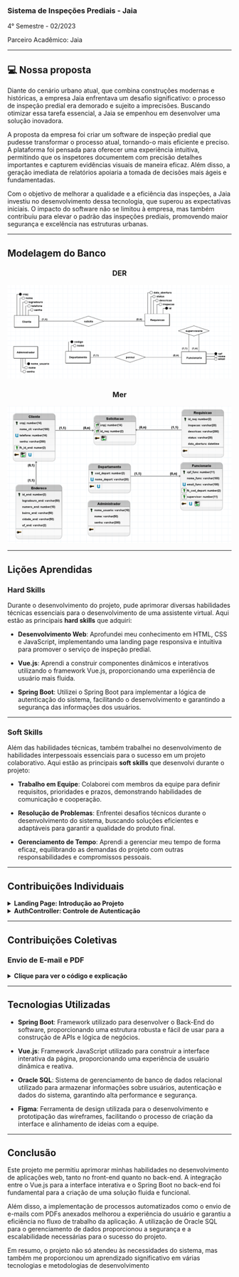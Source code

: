 ### Sistema de Inspeções Prediais - Jaia
4° Semestre - 02/2023

Parceiro Acadêmico: Jaia

---

## 💻 Nossa proposta

Diante do cenário urbano atual, que combina construções modernas e históricas, a empresa Jaia enfrentava um desafio significativo: o processo de inspeção predial era demorado e sujeito a imprecisões. Buscando otimizar essa tarefa essencial, a Jaia se empenhou em desenvolver uma solução inovadora.

A proposta da empresa foi criar um software de inspeção predial que pudesse transformar o processo atual, tornando-o mais eficiente e preciso. A plataforma foi pensada para oferecer uma experiência intuitiva, permitindo que os inspetores documentem com precisão detalhes importantes e capturem evidências visuais de maneira eficaz. Além disso, a geração imediata de relatórios apoiaria a tomada de decisões mais ágeis e fundamentadas.

Com o objetivo de melhorar a qualidade e a eficiência das inspeções, a Jaia investiu no desenvolvimento dessa tecnologia, que superou as expectativas iniciais. O impacto do software não se limitou à empresa, mas também contribuiu para elevar o padrão das inspeções prediais, promovendo maior segurança e excelência nas estruturas urbanas.

---

## Modelagem do Banco

### <p align="center">DER</p>
<p align="center"><img src="./model-der.png" widht="20%"></img>

### <p align="center">Mer</p>
<p align="center"><img src="./model-mer.png" widht="20%"></img>

---

## Lições Aprendidas

### **Hard Skills**

Durante o desenvolvimento do projeto, pude aprimorar diversas habilidades técnicas essenciais para o desenvolvimento de uma assistente virtual. Aqui estão as principais **hard skills** que adquiri:

- **Desenvolvimento Web**: Aprofundei meu conhecimento em HTML, CSS e JavaScript, implementando uma landing page responsiva e intuitiva para promover o serviço de inspeção predial.
  
- **Vue.js**: Aprendi a construir componentes dinâmicos e interativos utilizando o framework Vue.js, proporcionando uma experiência de usuário mais fluida.

- **Spring Boot**: Utilizei o Spring Boot para implementar a lógica de autenticação do sistema, facilitando o desenvolvimento e garantindo a segurança das informações dos usuários.

---

### **Soft Skills**

Além das habilidades técnicas, também trabalhei no desenvolvimento de habilidades interpessoais essenciais para o sucesso em um projeto colaborativo. Aqui estão as principais **soft skills** que desenvolvi durante o projeto:

- **Trabalho em Equipe**: Colaborei com membros da equipe para definir requisitos, prioridades e prazos, demonstrando habilidades de comunicação e cooperação.

- **Resolução de Problemas**: Enfrentei desafios técnicos durante o desenvolvimento do sistema, buscando soluções eficientes e adaptáveis para garantir a qualidade do produto final.

- **Gerenciamento de Tempo**: Aprendi a gerenciar meu tempo de forma eficaz, equilibrando as demandas do projeto com outras responsabilidades e compromissos pessoais.

---

## Contribuições Individuais
<details>
<summary><b>Landing Page: Introdução ao Projeto</b></summary>
<br>
<p>O código acima implementa a página inicial (landing page) do projeto, fornecendo uma introdução ao projeto, exibindo suas principais soluções e facilitando o contato com a empresa através do botão "Fale Conosco".</p>
  
```javascript
<template>
    <div class="landing-page" id="landingPage">
        <section id="home">
            <div class="wrapper">
                <div class="home-titulo">
                    <h2 class="title">O que é a Predial?</h2>
                    <p class="tittle-somos">
                        A Predial é a sua solução confiável para inspeções prediais sob medida. Somos uma plataforma dedicada a atender às necessidades dos nossos clientes que buscam inspecionar seus edifícios com eficiência e precisão.
                        <br />
                        <br />
                        Concebida pela Jaia, a Predial permite que proprietários de edifícios, gerentes e administradores solicitem inspeções personalizadas para seus imóveis. Nossa plataforma intuitiva facilita o processo de agendar e coordenar inspeções, além de oferecer uma maneira eficaz de documentar detalhes relevantes e capturar evidências visuais.
                        <br />
                        <br />
                        Com a Predial, você pode contar com relatórios instantâneos que embasam decisões fundamentadas. Elevamos o padrão das inspeções prediais, contribuindo para uma maior segurança e excelência nas estruturas urbanas. Confie na Predial para cuidar das suas necessidades de inspeção predial de forma eficiente e confiável.
                    </p>
                    <a href="https://wa.me/5512982156294" target="_blank">
                        <button class="button">
                        <img src="@/assets/whats.png" alt="Logo" class="whats-logo" />
                        Fale Conosco
                        </button>
                    </a>
                </div>
                <div class="home-img">
                <img class="celular" src="@/assets/celular.png" alt="Celular com logo">
                </div>
            </div>  
        </section>
        <div class="solucoes" id="solucoes">
            <p class="title">Soluções</p>
            <div class="container">   
                <div class="ordem-servico box">
                    <img src="@/assets/solucoes1.png" alt="Ordem de Serviço"/>
                    <h>Ordem de Serviço</h>
                    <span class="button-solucoes" id="detalhes-os" @click="detalhesOS = true">Ver detalhes</span>
                    <v-dialog v-model="detalhesOS" width="80%">
                            <OrdemServicoForm></OrdemServicoForm>
                    </v-dialog>
                </div>
                <div class="checklist box">
                    <img src="@/assets/solucoes2.png" alt="Checklist"/>
                    <h>Checklist</h>
                    <span class="button-solucoes" id="detalhes-ck" @click="detalhesCK = true">Ver detalhes</span>
                    <v-dialog v-model="detalhesCK" width="80%">
                            <ChecklistForm></ChecklistForm>
                    </v-dialog>
                </div>
                <div class="laudo-tecnico box">
                    <img src="@/assets/solucoes3.png" alt="Laudo Tecnico"/>
                    <h>Laudo Técnico</h>
                    <span class="button-solucoes" id="detalhes-lt" @click="detalhesLT = true">Ver detalhes</span>
                    <v-dialog v-model="detalhesLT" width="80%">
                            <LaudoTecnicoForm></LaudoTecnicoForm>
                    </v-dialog>
                </div>
            </div>
        </div>
        <div class="footer-box">
            <img src="@/assets/logo-predial-rodape.png" alt="Logo" class="logo"/>
            <div class="footer-text"> 
                <div class="footer-contato">
                    <h>CONTATO</h>
                </div>
                <div class="footer-inf">
                    <p>Predial Consultoria LTDA | CNPJ: xxxxxxxx/xxxx-xx | R. Fatec, 04 | São José dos Campos – SP | CEP 00000-000</p>
                    <p>Contato Suporte: (12)00000-0000 E-mail: suporte@predial.com.br</p>
                </div>
            </div>
        </div>
    </div>
</template>

<script setup lang="ts">
    import './style.css'
    import { ref } from 'vue';
    import LaudoTecnicoForm from "./LaudoTecnicoView.vue";
    import ChecklistForm from "./ChecklistView.vue";
    import OrdemServicoForm from "./OrdemServicoView.vue";
        
    let detalhesOS = ref(false);
    let detalhesCK = ref(false);
    let detalhesLT = ref(false);
    console.log(detalhesLT)
</script>
  
```
<p>A página é estruturada em seções, começando com uma introdução sobre o projeto e suas soluções, seguida por cartões que representam as soluções oferecidas pela empresa. Cada cartão possui um botão "Ver detalhes" que abre um modal com informações adicionais sobre a solução.</p>
</details>

<details>
<summary><b>AuthController: Controle de Autenticação</b></summary>
<br>
<p>O código acima implementa o controlador de autenticação (AuthController), responsável por lidar com as solicitações de autenticação dos usuários. Aqui está uma explicação detalhada do que acontece no código:</p>

```java
import org.springframework.beans.factory.annotation.Autowired;
import org.springframework.http.HttpStatus;
import org.springframework.http.ResponseEntity;
import org.springframework.web.bind.annotation.CrossOrigin;
import org.springframework.web.bind.annotation.PostMapping;
import org.springframework.web.bind.annotation.RequestBody;
import org.springframework.web.bind.annotation.RequestMapping;
import org.springframework.web.bind.annotation.RestController;

import com.dataTeam.jaia.jaia.model.AuthRequest;
import com.dataTeam.jaia.jaia.service.AuthService;

@RestController
@CrossOrigin
@RequestMapping("/api/auth")
public class AuthController {

    private final AuthService authService;

    @Autowired
    public AuthController(AuthService authService) {
        this.authService = authService;
    }

    @PostMapping("/login")
    public ResponseEntity<String> login(@RequestBody AuthRequest authRequest) {
        String username = authRequest.getUsername();
        String password = authRequest.getPassword();
        String tipoDocumento = authRequest.getTipoDocumento();

        if ("cnpj".equals(tipoDocumento)) {
            String result = authService.authenticateCliente(username, password);
            return ResponseEntity.ok(result);
        } else if ("cpf".equals(tipoDocumento)) {
            String result = authService.authenticateFuncionario(username, password);
            return ResponseEntity.ok(result);
        }

        return ResponseEntity.status(HttpStatus.BAD_REQUEST).body("Tipo de documento inválido");
    }
}
```
<p>O AuthController recebe solicitações POST na rota `/api/auth/login`, onde um objeto `AuthRequest` contendo o nome de usuário, senha e tipo de documento é enviado no corpo da solicitação. Dependendo do tipo de documento (cnpj ou cpf), o método `login()` chama o serviço de autenticação apropriado (`authenticateCliente` ou `authenticateFuncionario`). Se o tipo de documento não for válido, uma resposta de status 400 é retornada.</p>
</details>

---

## Contribuições Coletivas
### Envio de E-mail e PDF
<details> <summary><b>Clique para ver o código e explicação</b></summary>

```java
async function generatePDFAndSendEmail() {
  try {
    const pdfData = await getPdfData();
    const pdfFileName = 'ordem_servico.pdf';
    const email = ordem_servicoSelected.value?.id_req.fk_cliente_id.email;
    if (typeof email === 'string') {
      const assunto = 'Predial - Seja bem-vindo(a) | Ordem de Serviço';
      const corpo = `<p>Olá, ${ordem_servicoSelected.value?.id_req.fk_cliente_id.nome}! Bem-vindo(a) ao Predial!</p>` +
                   `<p>Sua Ordem de Serviço gerada a partir da Requisição: ${ordem_servicoSelected.value?.id_req.nome} Foi Aprovada <br /></p>` +
                   `<p>Segue em anexo o PDF com mais informações: ${pdfFileName}</p>`;
      const formData = new FormData();
      formData.append('recipient', email);
      formData.append('subject', assunto);
      formData.append('body', corpo);
      formData.append('pdfData', new Blob([pdfData], { type: 'application/pdf' }), pdfFileName);
      const response = await axios.post('http://localhost:8080/email/send', formData, {
        headers: {
          'Content-Type': 'multipart/form-data',
        },
      });
      window.alert('E-mail enviado com sucesso!')
    } else {
      window.alert('Endereço de e-mail inválido.');
    }
  } catch (error) {
    console.error(error);
    window.alert('Erro ao enviar o e-mail.');
  }
}
```
Este código implementa a geração de um PDF e o envio de um e-mail para um usuário quando uma Ordem de Serviço é aprovada. Ele utiliza uma função assíncrona para realizar as seguintes etapas:

- Geração do PDF: O código chama a função getPdfData() para obter os dados necessários para a criação do PDF.
- Obtenção do E-mail do Cliente: O e-mail do cliente é extraído a partir de ordem_servicoSelected, que contém os dados da Ordem de Serviço aprovada.
- Preparação do E-mail: O assunto e o corpo do e-mail são configurados, incluindo um texto personalizado com o nome do cliente e informações sobre a ordem de serviço.
- Envio do E-mail: Um FormData é criado contendo o e-mail, assunto, corpo da mensagem e o PDF gerado. Em seguida, a requisição é enviada via axios para um endpoint do backend (/email/send), que provavelmente processa o envio do e-mail com o anexo do PDF.
- Alertas de Sucesso ou Erro: O código exibe alertas para o usuário, informando se o envio do e-mail foi bem-sucedido ou se ocorreu algum erro.
  
Minha contribuição nesse código foi o desenvolvimento da funcionalidade de envio de e-mail e PDF para o usuário. Especificamente, implementei a lógica para garantir que, quando uma Ordem de Serviço fosse aprovada, o cliente recebesse um e-mail com o PDF da ordem gerada, garantindo um processo automatizado e eficiente para comunicação com os clientes.

</details>

---

## **Tecnologias Utilizadas**

- **Spring Boot**: Framework utilizado para desenvolver o Back-End do software, proporcionando uma estrutura robusta e fácil de usar para a construção de APIs e lógica de negócios.
  
- **Vue.js**: Framework JavaScript utilizado para construir a interface interativa da página, proporcionando uma experiência de usuário dinâmica e reativa.

- **Oracle SQL**: Sistema de gerenciamento de banco de dados relacional utilizado para armazenar informações sobre usuários, autenticação e dados do sistema, garantindo alta performance e segurança.

- **Figma**: Ferramenta de design utilizada para o desenvolvimento e prototipação das wireframes, facilitando o processo de criação da interface e alinhamento de ideias com a equipe.

---

## **Conclusão**

Este projeto me permitiu aprimorar minhas habilidades no desenvolvimento de aplicações web, tanto no front-end quanto no back-end. A integração entre o Vue.js para a interface interativa e o Spring Boot no back-end foi fundamental para a criação de uma solução fluida e funcional. 

Além disso, a implementação de processos automatizados como o envio de e-mails com PDFs anexados melhorou a experiência do usuário e garantiu a eficiência no fluxo de trabalho da aplicação. A utilização de Oracle SQL para o gerenciamento de dados proporcionou a segurança e a escalabilidade necessárias para o sucesso do projeto. 

Em resumo, o projeto não só atendeu às necessidades do sistema, mas também me proporcionou um aprendizado significativo em várias tecnologias e metodologias de desenvolvimento
